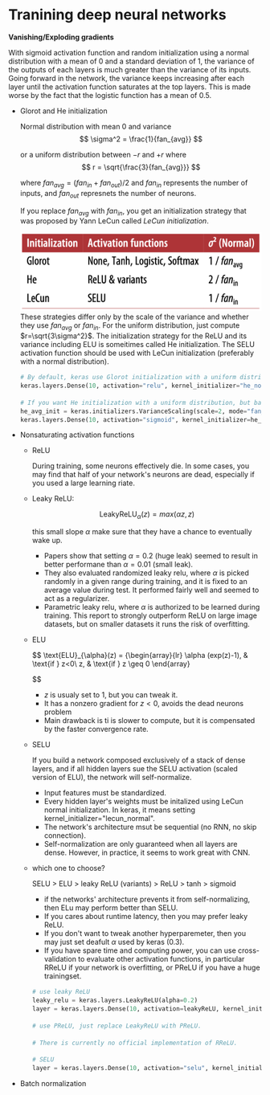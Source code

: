# Tranining deep neural networks

**Vanishing/Exploding gradients**

With sigmoid activation function and random initialization using a normal distribution with a mean of 0 and a standard deviation of 1, the variance of the outputs of each layers is much greater than the variance of its inputs. Going forward in the network, the variance keeps increasing after each layer until the activation function saturates at the top layers. This is made worse by the fact that the logistic function has a mean of 0.5. 

* Glorot and He initialization

  Normal distribution with mean 0 and variance
  $$
   \sigma^2 = \frac{1}{fan_{avg}}
  $$

  or a uniform distribution between $-r$ and $+r$ where
  $$
  r = \sqrt{\frac{3}{fan_{avg}}}
  $$

  where $fan_{avg} = (fan_{in}+fan_{out})/2$ and $fan_{in}$ represents the number of inputs, and $fan_{out}$ represnets the number of neurons.

  If you replace $fan_{avg}$ with $fan_{in}$, you get an initialization strategy that was proposed by Yann LeCun called *LeCun initialization*.


  ![Image info](../pictures/initialization.png)
  These strategies differ only by the scale of the variance and whether they use $fan_{avg}$ or $fan_{in}$. For the uniform distribution, just compute $r=\sqrt{3\sigma^2}$. The initialization strategy for the ReLU and its variance including ELU is someitimes called He initialization. The SELU activation function should be used with LeCun initialization (preferably with a normal distribution).

  ```python
  # By default, keras use Glorot initialization with a uniform distribution, you can change this to he initialization by setting kernel_initializer="he_uniform" or kernel_initializer="he_normal" liike below
  keras.layers.Dense(10, activation="relu", kernel_initializer="he_normal")

  # If you want He initialization with a uniform distribution, but based on fan_vag rather than fan_in, then you can use the VarianceScaling initializer:
  he_avg_init = keras.initializers.VarianceScaling(scale=2, mode="fan_avg", distribution="uniform")
  keras.layers.Dense(10, activation="sigmoid", kernel_initializer=he_avg_init)
  ```

* Nonsaturating activation functions

  * ReLU 
    
    During training, some neurons effectively die. In some cases, you may find that half of your network's neurons are dead, especially if you used a large learning riate. 

  * Leaky ReLU:
    
    $$
    \text{LeakyReLU}_{\alpha}(z) = max(\alpha z, z)
    $$

    this small slope $\alpha$ make sure that they have a chance to eventually wake up. 
    * Papers show that setting $\alpha=0.2$ (huge leak) seemed to result in better performane than $\alpha=0.01$ (small leak). 
    * They also evaluated randomized leaky relu, where $\alpha$ is picked randomly in a given range during training, and it is fixed to an average value during test. It performed fairly well and seemed to act as a regularizer. 
    * Parametric leaky relu, where $\alpha$ is authorized to be learned during training. This report to strongly outperform ReLU on large image datasets, but on smaller datasets it runs the risk of overfitting. 
  
  * ELU
    
    $$
    \text{ELU}_{\alpha}(z) = \{\begin{array}{lr}
        \alpha (exp(z)-1), & \text{if } z<0\\
        z, & \text{if } z \geq 0 
        \end{array}

    $$

    * $z$ is usualy set to 1, but you can tweak it. 
    * It has a nonzero gradient for $z<0$, avoids the dead neurons problem
    * Main drawback is ti is slower to compute, but it is compensated by the faster convergence rate. 

  * SELU
    
    If you build a network composed exclusively of a stack of dense layers, and if all hidden layers sue the SELU activation (scaled version of ELU), the network will self-normalize. 

    * Input features must be standardized.
    * Every hidden layer's weights must be initalized using LeCun normal initialization. In keras, it means setting kernel_initializer="lecun_normal".
    * The network's architecture msut be sequential (no RNN, no skip connection).
    * Self-normalization are only guaranteed when all layers are dense. However, in practice, it seems to work great with CNN.

  * which one to choose?

    SELU > ELU > leaky ReLU (variants) > ReLU > tanh > sigmoid

    * if the networks' architecture prevents it from self-normalizing, then ELu may perform better than SELU. 
    * If you cares about runtime latency, then you may prefer leaky ReLU. 
    * If you don't want to tweak another hyperparemeter, then you may just set deafult $\alpha$ used by keras (0.3). 
    * If you have spare time and computing power, you can use cross-validation to evaluate other activation functions, in particular RReLU if your network is overfitting, or PReLU if you have a huge trainingset. 

    ```python
    # use leaky ReLU
    leaky_relu = keras.layers.LeakyReLU(alpha=0.2)
    layer = keras.layers.Dense(10, activation=leakyReLU, kernel_initializer="he_normal")

    # use PReLU, just replace LeakyReLU with PReLU. 

    # There is currently no official implementation of RReLU. 

    # SELU
    layer = keras.layers.Dense(10, activation="selu", kernel_initializer="lecun_normal")
    ```

* Batch normalization

  